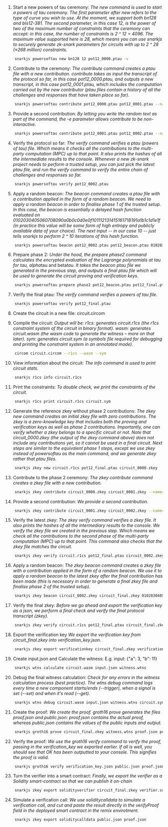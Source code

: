 

1) Start a new powers of tau ceremony:
*The new command is used to start a powers of tau ceremony.
The first parameter after new refers to the type of curve you wish to use. At the moment, we support both bn128 and bls12-381.
The second parameter, in this case 12, is the power of two of the maximum number of constraints that the ceremony can accept: in this case, the number of constraints is 2 ^ 12 = 4096. The maximum value supported here is 28, which means you can use snarkjs to securely generate zk-snark parameters for circuits with up to 2 ^ 28 (≈268 million) constraints.*
```sh
    snarkjs powersoftau new bn128 12 pot12_0000.ptau -v
```

2) Contribute to the ceremony:
*The contribute command creates a ptau file with a new contribution.
contribute takes as input the transcript of the protocol so far, in this case pot12_0000.ptau, and outputs a new transcript, in this case pot12_0001.ptau, which includes the computation carried out by the new contributor (ptau files contain a history of all the challenges and responses that have taken place so far).*
```sh
    snarkjs powersoftau contribute pot12_0000.ptau pot12_0001.ptau --name="First contribution" -v
```

3) Provide a second contribution:
*By letting you write the random text as part of the command, the -e parameter allows contribute to be non-interactive.*
```sh
    snarkjs powersoftau contribute pot12_0001.ptau pot12_0002.ptau --name="Second contribution" -v -e="some random text"
```

4) Verify the protocol so far:
*The verify command verifies a ptau (powers of tau) file. Which means it checks all the contributions to the multi-party computation (MPC) up to that point. It also prints the hashes of all the intermediate results to the console.
Whenever a new zk-snark project needs to perform a trusted setup, you can just pick the latest ptau file, and run the verify command to verify the entire chain of challenges and responses so far.*
```sh
    snarkjs powersoftau verify pot12_0002.ptau
```

5) Apply a random beacon:
*The beacon command creates a ptau file with a contribution applied in the form of a random beacon.
We need to apply a random beacon in order to finalise phase 1 of the trusted setup.
In this case, the beacon is essentially a delayed hash function evaluated on 0102030405060708090a0b0c0d0e0f101112131415161718191a1b1c1d1e1f (in practice this value will be some form of high entropy and publicly available data of your choice). The next input -- in our case 10 -- just tells snarkjs to perform 2 ^ 10 iterations of this hash function.*
```sh
    snarkjs powersoftau beacon pot12_0002.ptau pot12_beacon.ptau 0102030405060708090a0b0c0d0e0f101112131415161718191a1b1c1d1e1f 10 -n="Final Beacon"
```

6) Prepare phase 2:
*Under the hood, the prepare phase2 command calculates the encrypted evaluation of the Lagrange polynomials at tau for tau, alpha*tau and beta*tau. It takes the beacon ptau file we generated in the previous step, and outputs a final ptau file which will be used to generate the circuit proving and verification keys.*
```sh
    snarkjs powersoftau prepare phase2 pot12_beacon.ptau pot12_final.ptau -v
```

7) Verify the final ptau:
*The verify command verifies a powers of tau file.*
```sh
    snarkjs powersoftau verify pot12_final.ptau
```

8) Create the circuit in a new file: 
    circuit.circom

9) Compile the circuit:
*Output will be:
r1cs: generates circuit.r1cs (the r1cs constraint system of the circuit in binary format).
wasm: generates circuit.wasm (the wasm code to generate the witness – more on that later).
sym: generates circuit.sym (a symbols file required for debugging and printing the constraint system in an annotated mode).*
```sh
    circom circuit.circom --r1cs --wasm --sym
```

10) View information about the circuit:
*The info command is used to print circuit stats.*
```sh
    snarkjs r1cs info circuit.r1cs
```

11) Print the constraints:
*To double check, we print the constraints of the circuit.*
```sh
    snarkjs r1cs print circuit.r1cs circuit.sym
```

12) Generate the reference zkey without phase 2 contributions:
*The zkey new command creates an initial zkey file with zero contributions.
The zkey is a zero-knowledge key that includes both the proving and verification keys as well as phase 2 contributions.
Importantly, one can verify whether a zkey belongs to a specific circuit or not.
Note that circuit_0000.zkey (the output of the zkey command above) does not include any contributions yet, so it cannot be used in a final circuit.
Next steps are similar to the equivalent phase 1 steps, except we use zkey instead of powersoftau as the main command, and we generate zkey rather that ptau files.*
```sh
    snarkjs zkey new circuit.r1cs pot12_final.ptau circuit_0000.zkey
```

13) Contribute to the phase 2 ceremony:
*The zkey contribute command creates a zkey file with a new contribution.*
```sh
    snarkjs zkey contribute circuit_0000.zkey circuit_0001.zkey --name="1st Contributor Name" -v
```

14) Provide a second contribution:
*We provide a second contribution.*
```sh
    snarkjs zkey contribute circuit_0001.zkey circuit_0002.zkey --name="Second contribution Name" -v -e="Another random entropy"
```

15) Verify the latest zkey:
*The zkey verify command verifies a zkey file. It also prints the hashes of all the intermediary results to the console.
We verify the zkey file we created in the previous step. Which means we check all the contributions to the second phase of the multi-party computation (MPC) up to that point.
This command also checks that the zkey file matches the circuit.*
```sh
    snarkjs zkey verify circuit.r1cs pot12_final.ptau circuit_0002.zkey
```

16) Apply a random beacon:
*The zkey beacon command creates a zkey file with a contribution applied in the form of a random beacon.
We use it to apply a random beacon to the latest zkey after the final contribution has been made (this is necessary in order to generate a final zkey file and finalise phase 2 of the trusted setup).*
```sh
    snarkjs zkey beacon circuit_0002.zkey circuit_final.zkey 0102030405060708090a0b0c0d0e0f101112131415161718191a1b1c1d1e1f 10 -n="Final Beacon phase2"
```

17) Verify the final zkey:
*Before we go ahead and export the verification key as a json, we perform a final check and verify the final protocol transcript (zkey).*
```sh
    snarkjs zkey verify circuit.r1cs pot12_final.ptau circuit_final.zkey
```

18) Export the verification key
*We export the verification key from circuit_final.zkey into verification_key.json.*
```sh
    snarkjs zkey export verificationkey circuit_final.zkey verification_key.json
```

19) Create input.json and Calculate the witness:
    E.g. input: {"a": 3, "b": 11}
```sh
    snarkjs wtns calculate circuit.wasm input.json witness.wtns
```

20) Debug the final witness calculation:
*Check for any errors in the witness calculation process (best practice).
The wtns debug command logs every time a new component starts/ends (--trigger), when a signal is set (--set) and when it's read (--get).*
```sh
    snarkjs wtns debug circuit.wasm input.json witness.wtns circuit.sym --trigger --get --set
```

21) Create the proof:
*We create the proof. groth16 prove generates the files proof.json and public.json: proof.json contains the actual proof, whereas public.json contains the values of the public inputs and output.*
```sh
    snarkjs groth16 prove circuit_final.zkey witness.wtns proof.json public.json
```

22) Verify the proof:
*We use the groth16 verify command to verify the proof, passing in the verification_key we exported earlier.
If all is well, you should see that OK has been outputted to your console. This signifies the proof is valid.*
```sh
    snarkjs groth16 verify verification_key.json public.json proof.json
```

23) Turn the verifier into a smart contract:
*Finally, we export the verifier as a Solidity smart-contract so that we can publish it on-chain*
```sh
    snarkjs zkey export solidityverifier circuit_final.zkey verifier.sol
```

24) Simulate a verification call:
*We use soliditycalldata to simulate a verification call, and cut and paste the result directly in the verifyProof field in the deployed smart contract in the remix envirotment.*
```sh
    snarkjs zkey export soliditycalldata public.json proof.json
```

